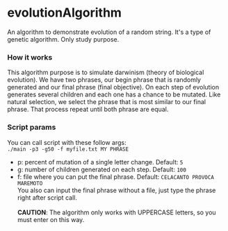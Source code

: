 # evolutionAlgorithm
An algorithm to demonstrate evolution of a random string. It's a type of genetic algorithm. Only study purpose.

### How it works
This algorithm purpose is to simulate darwinism (theory of biological evolution). We have two phrases, our begin phrase that is
randomly generated and our final phrase (final objective). On each step of evolution generates several children and each one
has a chance to be mutated. Like natural selection, we select the phrase that is most similar to our final phrase. That process repeat
until both phrase are equal.

### Script params
You can call script with these follow args:<br />
`./main -p3 -g50 -f myfile.txt MY PHRASE`
+ p: percent of mutation of a single letter change. Default: `5`
+ g: number of children generated on each step. Default: `100`
+ f: file where you can put the final phrase. Default: `CELACANTO PROVOCA MAREMOTO` <br />
You also can input the final phrase without a file, just type the phrase right after script call.<br /><br />
**CAUTION**: The algorithm only works with UPPERCASE letters, so you must enter on this way.
